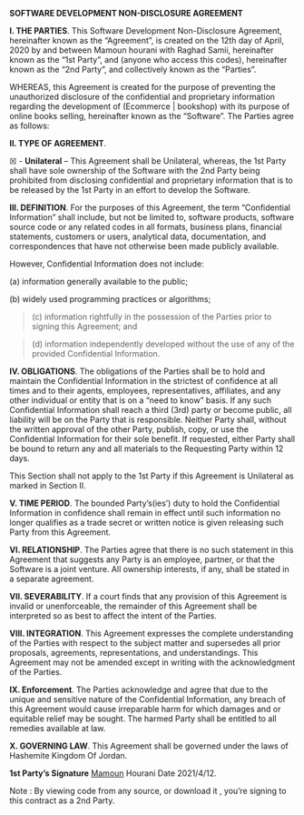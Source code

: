 **SOFTWARE DEVELOPMENT NON-DISCLOSURE AGREEMENT**

**I. THE PARTIES**. This Software Development Non-Disclosure Agreement,
hereinafter known as the “Agreement”, is created on the 12th day of April, 2020
by and between Mamoun hourani with Raghad Samii, hereinafter known as the “1st
Party”, and (anyone who access this codes), hereinafter known as the “2nd
Party”, and collectively known as the “Parties”.

WHEREAS, this Agreement is created for the purpose of preventing the
unauthorized disclosure of the confidential and proprietary information
regarding the development of (Ecommerce \| bookshop) with its purpose of online
books selling, hereinafter known as the “Software”. The Parties agree as
follows:

**II. TYPE OF AGREEMENT**.

☒ - **Unilateral** – This Agreement shall be Unilateral, whereas, the 1st Party
shall have sole ownership of the Software with the 2nd Party being prohibited
from disclosing confidential and proprietary information that is to be released
by the 1st Party in an effort to develop the Software.

**III. DEFINITION**. For the purposes of this Agreement, the term “Confidential
Information” shall include, but not be limited to, software products, software
source code or any related codes in all formats, business plans, financial
statements, customers or users, analytical data, documentation, and
correspondences that have not otherwise been made publicly available.

However, Confidential Information does not include:

(a) information generally available to the public;

(b) widely used programming practices or algorithms;

>   (c) information rightfully in the possession of the Parties prior to signing
>   this Agreement; and

>   (d) information independently developed without the use of any of the
>   provided Confidential Information.

**IV. OBLIGATIONS**. The obligations of the Parties shall be to hold and
maintain the Confidential Information in the strictest of confidence at all
times and to their agents, employees, representatives, affiliates, and any other
individual or entity that is on a “need to know” basis. If any such Confidential
Information shall reach a third (3rd) party or become public, all liability will
be on the Party that is responsible. Neither Party shall, without the written
approval of the other Party, publish, copy, or use the Confidential Information
for their sole benefit. If requested, either Party shall be bound to return any
and all materials to the Requesting Party within 12 days.

This Section shall not apply to the 1st Party if this Agreement is Unilateral as
marked in Section II.

**V. TIME PERIOD**. The bounded Party’s(ies’) duty to hold the Confidential
Information in confidence shall remain in effect until such information no
longer qualifies as a trade secret or written notice is given releasing such
Party from this Agreement.

**VI. RELATIONSHIP**. The Parties agree that there is no such statement in this
Agreement that suggests any Party is an employee, partner, or that the Software
is a joint venture. All ownership interests, if any, shall be stated in a
separate agreement.

**VII. SEVERABILITY**. If a court finds that any provision of this Agreement is
invalid or unenforceable, the remainder of this Agreement shall be interpreted
so as best to affect the intent of the Parties.

**VIII. INTEGRATION**. This Agreement expresses the complete understanding of
the Parties with respect to the subject matter and supersedes all prior
proposals, agreements, representations, and understandings. This Agreement may
not be amended except in writing with the acknowledgment of the Parties.

**IX. Enforcement**. The Parties acknowledge and agree that due to the unique
and sensitive nature of the Confidential Information, any breach of this
Agreement would cause irreparable harm for which damages and or equitable relief
may be sought. The harmed Party shall be entitled to all remedies available at
law.

**X. GOVERNING LAW**. This Agreement shall be governed under the laws of
Hashemite Kingdom Of Jordan.

**1st Party’s Signature** [Mamoun](https://esign.com/) Hourani Date 2021/4/12.

Note : By viewing code from any source, or download it , you’re signing to this
contract as a 2nd Party.
